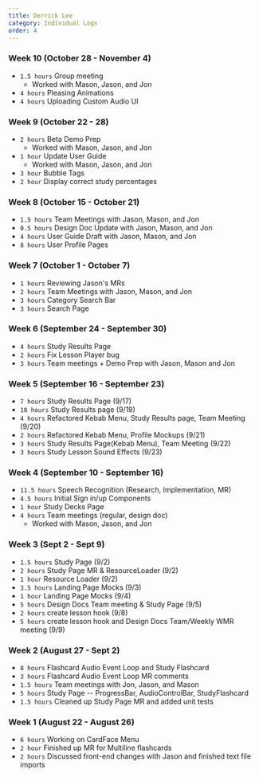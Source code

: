 ```yaml
---
title: Derrick Lee
category: Individual Logs
order: 4
---
```


### Week 10 (October 28 - November 4)

- `1.5 hours` Group meeting
  - Worked with Mason, Jason, and Jon
- `4 hours` Pleasing Animations
- `4 hours` Uploading Custom Audio UI

### Week 9 (October 22 - 28)

- `2 hours` Beta Demo Prep
  - Worked with Mason, Jason, and Jon
- `1 hour` Update User Guide
  - Worked with Mason, Jason, and Jon
- `3 hour` Bubble Tags
- `2 hour` Display correct study percentages

### Week 8 (October 15 - October 21)

- `1.5 hours` Team Meetings with Jason, Mason, and Jon
- `0.5 hours` Design Doc Update with Jason, Mason, and Jon
- `4 hours` User Guide Draft with Jason, Mason, and Jon
- `8 hours` User Profile Pages

### Week 7 (October 1 - October 7)

- `1 hours` Reviewing Jason's MRs
- `2 hours` Team Meetings with Jason, Mason, and Jon
- `3 hours` Category Search Bar
- `3 hours` Search Page

### Week 6 (September 24 - September 30)

- `4 hours` Study Results Page
- `2 hours` Fix Lesson Player bug
- `3 hours` Team meetings + Demo Prep with Jason, Mason and Jon

### Week 5 (September 16 - September 23)

- `7 hours` Study Results Page (9/17)
- `10 hours` Study Results page (9/19)
- `4 hours` Refactored Kebab Menu, Study Results page, Team Meeting (9/20)
- `2 hours` Refactored Kebab Menu, Profile Mockups (9/21)
- `3 hours` Study Results Page(Kebab Menu), Team Meeting (9/22)
- `3 hours` Study Lesson Sound Effects (9/23)

### Week 4 (September 10 - September 16)

- `11.5 hours` Speech Recognition (Research, Implementation, MR)
- `4.5 hours` Initial Sign in/up Components
- `1 hour` Study Decks Page
- `4 hours` Team meetings (regular, design doc)
  - Worked with Mason, Jason, and Jon

### Week 3 (Sept 2 - Sept 9)

- `1.5 hours` Study Page (9/2)
- `2 hours` Study Page MR & ResourceLoader (9/2)
- `1 hour` Resource Loader (9/2)
- `3.5 hours` Landing Page Mocks (9/3)
- `1 hour` Landing Page Mocks (9/4)
- `5 hours` Design Docs Team meeting & Study Page (9/5)
- `2 hours` create lesson hook (9/8)
- `5 hours` create lesson hook and Design Docs Team/Weekly WMR meeting (9/9)

### Week 2 (August 27 - Sept 2)

- `8 hours` Flashcard Audio Event Loop and Study Flashcard
- `3 hours` Flashcard Audio Event Loop MR comments
- `1.5 hours` Team meetings with Jon, Jason, and Mason
- `5 hours` Study Page -- ProgressBar, AudioControlBar, StudyFlashcard
- `1.5 hours` Cleaned up Study Page MR and added unit tests

### Week 1 (August 22 - August 26)

- `6 hours` Working on CardFace Menu
- `2 hour` Finished up MR for Multiline flashcards
- `2 hours` Discussed front-end changes with Jason and finished text file imports
